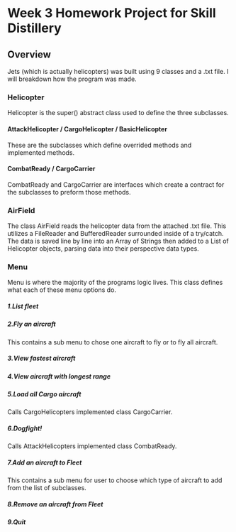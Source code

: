 # Week 3 Homework Project for Skill Distillery

## Overview

Jets (which is actually helicopters) was built using 9 classes and a .txt file. I will breakdown how the program was made.

### Helicopter

Helicopter is the super() abstract class used to define the three subclasses.

#### AttackHelicopter / CargoHelicopter / BasicHelicopter

These are the subclasses which define overrided methods and implemented methods.

#### CombatReady / CargoCarrier

CombatReady and CargoCarrier are interfaces which create a contract for the subclasses to preform those methods.

### AirField

The class AirField reads the helicopter data from the attached .txt file. This utilizes a FileReader and BufferedReader surrounded inside of a try/catch. The data is saved line by line into an Array of Strings then added to a List of Helicopter objects, parsing data into their perspective data types.

### Menu

Menu is where the majority of the programs logic lives.
This class defines what each of these menu options do.
##### 1.List fleet
##### 2.Fly an aircraft
This contains a sub menu to chose one aircraft to fly or to fly all aircraft.
##### 3.View fastest aircraft
##### 4.View aircraft with longest range
##### 5.Load all Cargo aircraft
Calls CargoHelicopters implemented class CargoCarrier.
##### 6.Dogfight!
Calls AttackHelicopters implemented class CombatReady.
##### 7.Add an aircraft to Fleet
This contains a sub menu for user to choose which type of aircraft to add from the list of subclasses.
##### 8.Remove an aircraft from Fleet
##### 9.Quit
